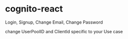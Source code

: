 # cognito-react
Login, Signup, Change Email, Change Password


change UserPoolID and ClientId specific to your Use case